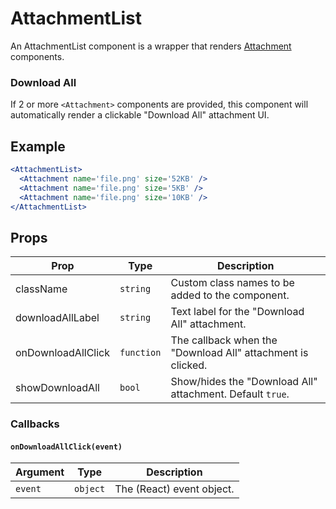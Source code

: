 # AttachmentList

An AttachmentList component is a wrapper that renders [Attachment](../Attachment) components.


### Download All

If 2 or more `<Attachment>` components are provided, this component will automatically render a clickable "Download All" attachment UI.


## Example

```jsx
<AttachmentList>
  <Attachment name='file.png' size='52KB' />
  <Attachment name='file.png' size='5KB' />
  <Attachment name='file.png' size='10KB' />
</AttachmentList>
```


## Props

| Prop | Type | Description |
| --- | --- | --- |
| className | `string` | Custom class names to be added to the component. |
| downloadAllLabel | `string` | Text label for the "Download All" attachment. |
| onDownloadAllClick | `function` | The callback when the "Download All" attachment is clicked. |
| showDownloadAll | `bool` | Show/hides the "Download All" attachment. Default `true`. |


### Callbacks

#### `onDownloadAllClick(event)`

| Argument | Type | Description |
| --- | --- | --- |
| `event` | `object` | The (React) event object. |

